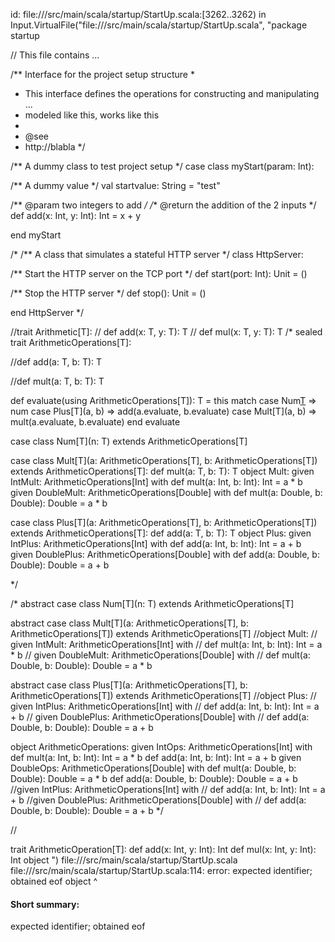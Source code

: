 id: file://<WORKSPACE>/src/main/scala/startup/StartUp.scala:[3262..3262) in Input.VirtualFile("file://<WORKSPACE>/src/main/scala/startup/StartUp.scala", "package startup

// This file contains ...

/** Interface for the project setup structure
  *
  * This interface defines the operations for constructing and manipulating ...
  * modeled like this, works like this
  *
  * @see
  *   http://blabla
  */

/** A dummy class to test project setup */
case class myStart(param: Int):

  /** A dummy value */
  val startvalue: String = "test"

  /** @param two integers to add */
  /** @return the addition of the 2 inputs */
  def add(x: Int, y: Int): Int = x + y

end myStart

/*
/** A class that simulates a stateful HTTP server */
class HttpServer:

  /** Start the HTTP server on the TCP port */
  def start(port: Int): Unit = ()

  /** Stop the HTTP server */
  def stop(): Unit = ()

end HttpServer
*/


//trait Arithmetic[T]:
//  def add(x: T, y: T): T
//  def mul(x: T, y: T): T
/*
sealed trait ArithmeticOperations[T]:

  //def add(a: T, b: T): T
  
  //def mult(a: T, b: T): T
  
  def evaluate(using ArithmeticOperations[T]): T =
    this match
      case Num[T](num) => num
      case Plus[T](a, b) => add(a.evaluate, b.evaluate)
      case Mult[T](a, b) => mult(a.evaluate, b.evaluate)
  end evaluate

case class Num[T](n: T) extends ArithmeticOperations[T]

case class Mult[T](a: ArithmeticOperations[T], b: ArithmeticOperations[T]) extends ArithmeticOperations[T]:
  def mult(a: T, b: T): T
object Mult:
  given IntMult: ArithmeticOperations[Int] with
    def mult(a: Int, b: Int): Int = a * b
  given DoubleMult: ArithmeticOperations[Double] with
    def mult(a: Double, b: Double): Double = a * b

case class Plus[T](a: ArithmeticOperations[T], b: ArithmeticOperations[T]) extends ArithmeticOperations[T]:
  def add(a: T, b: T): T
object Plus:
  given IntPlus: ArithmeticOperations[Int] with
    def add(a: Int, b: Int): Int = a + b
  given DoublePlus: ArithmeticOperations[Double] with
    def add(a: Double, b: Double): Double = a + b

*/


/*
abstract case class Num[T](n: T) extends ArithmeticOperations[T]

abstract case class Mult[T](a: ArithmeticOperations[T], b: ArithmeticOperations[T]) extends ArithmeticOperations[T]
//object Mult:
//  given IntMult: ArithmeticOperations[Int] with
//    def mult(a: Int, b: Int): Int = a * b
//  given DoubleMult: ArithmeticOperations[Double] with
//    def mult(a: Double, b: Double): Double = a * b

abstract case class Plus[T](a: ArithmeticOperations[T], b: ArithmeticOperations[T]) extends ArithmeticOperations[T]
//object Plus:
//  given IntPlus: ArithmeticOperations[Int] with
//    def add(a: Int, b: Int): Int = a + b
//  given DoublePlus: ArithmeticOperations[Double] with
//    def add(a: Double, b: Double): Double = a + b

object ArithmeticOperations:
  given IntOps: ArithmeticOperations[Int] with
    def mult(a: Int, b: Int): Int = a * b
    def add(a: Int, b: Int): Int = a + b
  given DoubleOps: ArithmeticOperations[Double] with
    def mult(a: Double, b: Double): Double = a * b
    def add(a: Double, b: Double): Double = a + b
  //given IntPlus: ArithmeticOperations[Int] with
  //  def add(a: Int, b: Int): Int = a + b
  //given DoublePlus: ArithmeticOperations[Double] with
  //  def add(a: Double, b: Double): Double = a + b
*/


//

trait ArithmeticOperation[T]:
  def add(x: Int, y: Int): Int
  def mul(x: Int, y: Int): Int
object ")
file://<WORKSPACE>/src/main/scala/startup/StartUp.scala
file://<WORKSPACE>/src/main/scala/startup/StartUp.scala:114: error: expected identifier; obtained eof
object 
       ^
#### Short summary: 

expected identifier; obtained eof